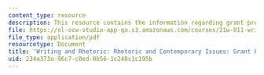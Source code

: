 ```yaml
---
content_type: resource
description: This resource contains the information regarding grant proposal ideas.
file: https://ol-ocw-studio-app-qa.s3.amazonaws.com/courses/21w-011-writing-and-rhetoric-rhetoric-and-contemporary-issues-fall-2015/234a373a96c7c0ed0b561c248c1c195b_MIT21W_011F15_grantideas.pdf
file_type: application/pdf
resourcetype: Document
title: 'Writing and Rhetoric: Rhetoric and Contemporary Issues: Grant Proposal Ideas'
uid: 234a373a-96c7-c0ed-0b56-1c248c1c195b
---
```

